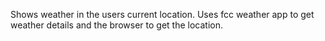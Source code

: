 Shows weather in the users current location.
Uses fcc weather app to get weather details and the browser to get the location.
